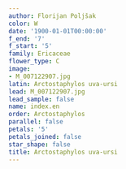 ```yaml
---
author: Florijan Poljšak
color: W
date: '1900-01-01T00:00:00'
f_end: '7'
f_start: '5'
family: Ericaceae
flower_type: C
image:
- M_007122907.jpg
latin: Arctostaphylos uva-ursi
lead: M_007122907.jpg
lead_sample: false
name: index.en
order: Arctostaphylos
parallel: false
petals: '5'
petals_joined: false
star_shape: false
title: Arctostaphylos uva-ursi
---
```

